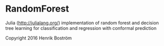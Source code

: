 # RandomForest
Julia (http://julialang.org/) implementation of random forest and decision tree learning for classification and regression with conformal prediction

Copyright 2016 Henrik Boström


